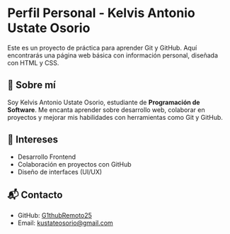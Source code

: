 # Perfil Personal - Kelvis Antonio Ustate Osorio

Este es un proyecto de práctica para aprender Git y GitHub. Aquí encontrarás una página web básica con información personal, diseñada con HTML y CSS.


## 👤 Sobre mí

Soy Kelvis Antonio Ustate Osorio, estudiante de **Programación de Software**. Me encanta aprender sobre desarrollo web, colaborar en proyectos y mejorar mis habilidades con herramientas como Git y GitHub.

## 🧠 Intereses

- Desarrollo Frontend
- Colaboración en proyectos con GitHub
- Diseño de interfaces (UI/UX)

## 📬 Contacto

- GitHub: [G1thubRemoto25](https://github.com/G1thubRemoto25)
- Email: kustateosorio@gmail.com
